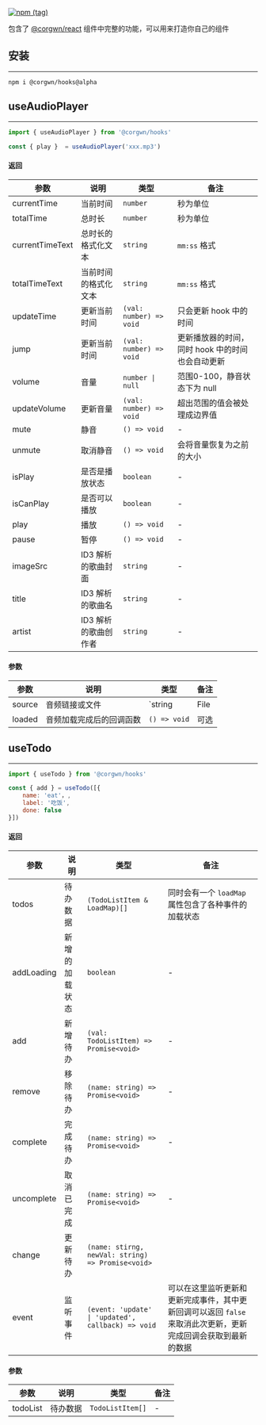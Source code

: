 [![npm (tag)](https://img.shields.io/npm/v/@corgwn/hooks/alpha?label=%40corgwn%2Fhooks)](https://www.npmjs.com/package/@corgwn/hooks)

包含了 [@corgwn/react](https://corgi-nu.vercel.app/) 组件中完整的功能，可以用来打造你自己的组件

## 安装

---

````shell
npm i @corgwn/hooks@alpha
````

## useAudioPlayer

---

````JavaScript
import { useAudioPlayer } from '@corgwn/hooks'

const { play }  = useAudioPlayer('xxx.mp3')
````

#### 返回

| 参数 | 说明 | 类型 | 备注 |
| --- | --- | --- | --- |
| currentTime | 当前时间 | `number` | 秒为单位 |
| totalTime | 总时长 | `number` | 秒为单位 |
| currentTimeText | 总时长的格式化文本 | `string` | `mm:ss` 格式 |
| totalTimeText | 当前时间的格式化文本 | `string` | `mm:ss` 格式 |
| updateTime | 更新当前时间 | `(val: number) => void` | 只会更新 hook 中的时间
| jump | 更新当前时间 | `(val: number) => void` | 更新播放器的时间，同时 hook 中的时间也会自动更新
| volume | 音量 | `number \| null` | 范围0-100，静音状态下为 null |
| updateVolume | 更新音量 | `(val: number) => void` | 超出范围的值会被处理成边界值 |
| mute | 静音 | `() => void` | - |
| unmute | 取消静音 | `() => void` | 会将音量恢复为之前的大小 |
| isPlay | 是否是播放状态 | `boolean` | - |
| isCanPlay | 是否可以播放 | `boolean` | - |
| play | 播放 | `() => void` | - |
| pause | 暂停 | `() => void` | - |
| imageSrc | ID3 解析的歌曲封面 | `string` | - |
| title | ID3 解析的歌曲名 | `string` | - |
| artist | ID3 解析的歌曲创作者 | `string` | - |

#### 参数

| 参数 | 说明 | 类型 | 备注 |
| --- | --- | --- | --- |
| source | 音频链接或文件 | `string | File | Blob` | - |
| loaded | 音频加载完成后的回调函数 | `() => void` | 可选 |

## useTodo

---

````JavaScript
import { useTodo } from '@corgwn/hooks'

const { add } = useTodo([{
    name: 'eat'，,
    label: '吃饭',
    done: false
}])
````

#### 返回

| 参数 | 说明 | 类型 | 备注 |
| --- | --- | --- | --- |
| todos | 待办数据 | `(TodoListItem & LoadMap)[]` | 同时会有一个 `loadMap` 属性包含了各种事件的加载状态 |
| addLoading | 新增的加载状态 | `boolean` | - |
| add | 新增待办 | `(val: TodoListItem) => Promise<void>` | - |
| remove | 移除待办 | `(name: string) => Promise<void>` | - |
| complete | 完成待办 | `(name: string) => Promise<void>` | - |
| uncomplete | 取消已完成 | `(name: string) => Promise<void>` | - |
| change | 更新待办 | `(name: stirng, newVal: string) => Promise<void>` |
| event | 监听事件 | `(event: 'update' \| 'updated', callback) => void` | 可以在这里监听更新和更新完成事件，其中更新回调可以返回 `false` 来取消此次更新，更新完成回调会获取到最新的数据 |

#### 参数

| 参数 | 说明 | 类型 | 备注 |
| --- | --- | --- | --- |
| todoList | 待办数据 | `TodoListItem[]` | - |